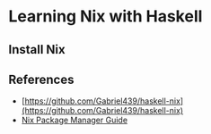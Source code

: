 # Learning Nix with Haskell



## Install Nix



## References

* [https://github.com/Gabriel439/haskell-nix](https://github.com/Gabriel439/haskell-nix)
* [Nix Package Manager Guide](https://nixos.org/nix/manual/#nix-package-manager-guide)